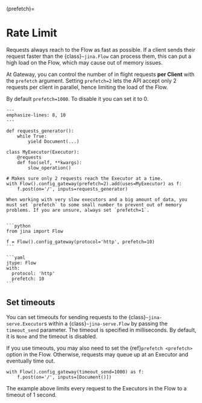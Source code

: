 (prefetch)=
# Rate Limit

Requests always reach to the Flow as fast as possible. If a client sends their request faster than the {class}`~jina.Flow` can process them, this can put a high load on the Flow, which may cause out of memory issues. 

At Gateway, you can control the number of in flight requests **per Client** with the `prefetch` argument. Setting `prefetch=2` lets the API accept only 2 requests per client in parallel, hence limiting the load of the Flow. 

By default `prefetch=1000`. To disable it you can set it to 0.

```{code-block} python
---
emphasize-lines: 8, 10
---

def requests_generator():
    while True:
        yield Document(...)

class MyExecutor(Executor):
    @requests
    def foo(self, **kwargs):
        slow_operation()

# Makes sure only 2 requests reach the Executor at a time.
with Flow().config_gateway(prefetch=2).add(uses=MyExecutor) as f:
    f.post(on='/', inputs=requests_generator)
```

```{danger}
When working with very slow executors and a big amount of data, you must set `prefetch` to some small number to prevent out of memory problems. If you are unsure, always set `prefetch=1`.
```


````{tab} Python

```python
from jina import Flow

f = Flow().config_gateway(protocol='http', prefetch=10)
```
````

````{tab} YAML
```yaml
jtype: Flow
with:
  protocol: 'http'
  prefetch: 10
```
````


## Set timeouts

You can set timeouts for sending requests to the {class}`~jina-serve.Executor`s within a {class}`~jina-serve.Flow` by passing the `timeout_send` parameter. The timeout is specified in milliseconds. By default, it is `None` and the timeout is disabled.

If you use timeouts, you may also need to set the {ref}`prefetch <prefetch>` option in the Flow. Otherwise, requests may queue up at an Executor and eventually time out.

```{code-block} python
with Flow().config_gateway(timeout_send=1000) as f:
    f.post(on='/', inputs=[Document()])
```
The example above limits every request to the Executors in the Flow to a timeout of 1 second.
